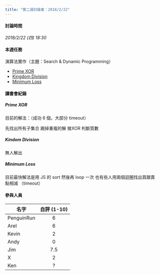 ```yaml
---
title: "第二週討論會：2018/2/22"
---
```


#### 討論時間

*2018/2/22 (四) 18:30*


#### 本週任務

演算法實作（主題：Search & Dynamic Programming）

- [Prime XOR](https://www.hackerrank.com/challenges/prime-xor/problem)
- [Kingdom Division](https://www.hackerrank.com/challenges/kingdom-division/problem)
- [Minimum Loss](https://www.hackerrank.com/challenges/minimum-loss/problem)

#### 讀書會紀錄


##### Prime XOR

目前的解法：（成功 6 個，大部分 timeout）

先找出所有子集合
踢掉重複的解
做XOR
判斷質數

##### Kindom Division

無人解出

##### Minimum Loss

目前最快解法是用 JS 的 sort 然後再 loop 一次
也有些人用兩個迴圈找出買跟賣點相減 （timeout）


#### 參與人員

| 名字 | 自評 (1-10) |
| ------------- |:-------------:| 
| PenguinRun | 6 | 
| Arel | 6 |
| Kevin | 2 |
| Andy | 0 |
| Jim | 7.5 |
| X | 2 |
| Ken | ? |